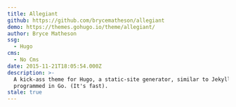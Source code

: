 ```yaml
---
title: Allegiant
github: https://github.com/brycematheson/allegiant
demo: https://themes.gohugo.io/theme/allegiant/
author: Bryce Matheson
ssg:
  - Hugo
cms:
  - No Cms
date: 2015-11-21T18:05:54.000Z
description: >-
  A kick-ass theme for Hugo, a static-site generator, similar to Jekyll, but
  programmed in Go. (It's fast).
stale: true
---
```

